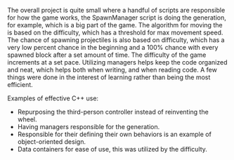 The overall project is quite small where a handful of scripts are responsible for how the game works, the SpawnManager script is doing the generation, 
for example, which is a big part of the game. The algorithm for moving the is based on the difficulty, which has a threshold for max movement speed.
The chance of spawning projectiles is also based on difficulty, which has a very low percent chance in the beginning and a 100% chance with every spawned block after a set amount of time. The difficulty of the game increments at a set pace. Utilizing managers helps keep the code organized and neat, which helps both when writing, and when reading code. A few things were done in the interest of learning rather than being the most efficient.    
  
  
Examples of effective C++ use:   
* Repurposing the third-person controller instead of reinventing the wheel.  
* Having managers responsible for the generation.  
* Responsible for their defining their own behaviors is an example of object-oriented design.   
* Data containers for ease of use, this was utilized by the difficulty.  

